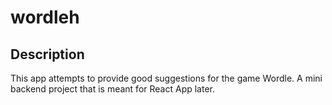 # wordleh
## Description
This app attempts to provide good suggestions for the game Wordle. A mini backend project that is meant for React App later. 
